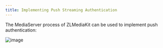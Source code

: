```yaml
---
title: Implementing Push Streaming Authentication
---
```


The MediaServer process of ZLMediaKit can be used to implement push authentication:

![image](/images/push_authentication_zh.png)
